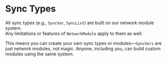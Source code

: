 # Sync Types

All sync types (e.g., `SyncVar`, `SyncList`) are built on our network module system.\
Any limitations or features of `NetworkModule` apply to them as well.

This means you can create your own sync types or modules—`SyncVars` are just network modules, not magic. Anyone, including you, can build custom modules using the same system.
